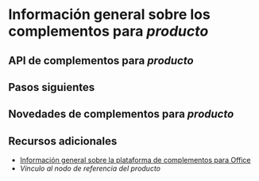 # Información general sobre los complementos para *producto*

<!-- For an example, see [Word add-ins overview](https://dev.office.com/docs/add-ins/word/word-add-ins-programming-overview).

-->

<!-- Introduction:

- Describe common scenarios.
- Describe what add-ins can do.
- Include an image of an add-in that illustrates scenario/best practices.
- Specify target platforms.

-->

## API de complementos para *producto*

<!-- Introduce the APIs used to develop add-ins, including client-specific APIs and Office.js. Explain the scenarios in which to use them. Link to relevant reference documentation.

-->

## Pasos siguientes

<!-- Link to Getting started content and other relevant topics - Design, best practices, manifest documentation.

-->

## Novedades de complementos para *producto*

<!-- Describe and link to APIs available on Open Spec page. Link to change log if applicable. Provide a roadmap for new APIs and features.

-->

## Recursos adicionales

- [Información general sobre la plataforma de complementos para Office](../overview/office-add-ins.md)
- *Vínculo al nodo de referencia del producto*



